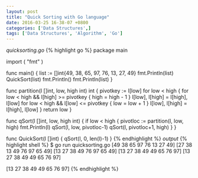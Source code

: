```yaml
---
layout: post
title: "Quick Sorting with Go language"
date: 2016-03-25 16-38-07 +0800
categories: ['Data Structures',]
tags: ['Data Structures', 'Algorithm', 'Go']
---
```

*quicksorting.go*
{% highlight go %}
package main

import (
	"fmt"
)

func main() {
	list := []int{49, 38, 65, 97, 76, 13, 27, 49}
	fmt.Println(list)
	QuickSort(list)
	fmt.Println()
	fmt.Println(list)
}

func partition(l []int, low, high int) int {
	pivotkey := l[low]
	for low < high {
		for low < high && l[high] >= pivotkey {
			high = high - 1
		}
		l[low], l[high] = l[high], l[low]
		for low < high && l[low] <= pivotkey {
			low = low + 1
		}
		l[low], l[high] = l[high], l[low]
	}
	return low
}

func qSort(l []int, low, high int) {
	if low < high {
		pivotloc := partition(l, low, high)
		fmt.Println(l)
		qSort(l, low, pivotloc-1)
		qSort(l, pivotloc+1, high)
	}
}

func QuickSort(l []int) {
	qSort(l, 0, len(l)-1)
}
{% endhighlight %}
*output*
{% highlight shell %}
$ go run quicksorting.go
[49 38 65 97 76 13 27 49]
[27 38 13 49 76 97 65 49]
[13 27 38 49 76 97 65 49]
[13 27 38 49 49 65 76 97]
[13 27 38 49 49 65 76 97]

[13 27 38 49 49 65 76 97]
{% endhighlight %}
